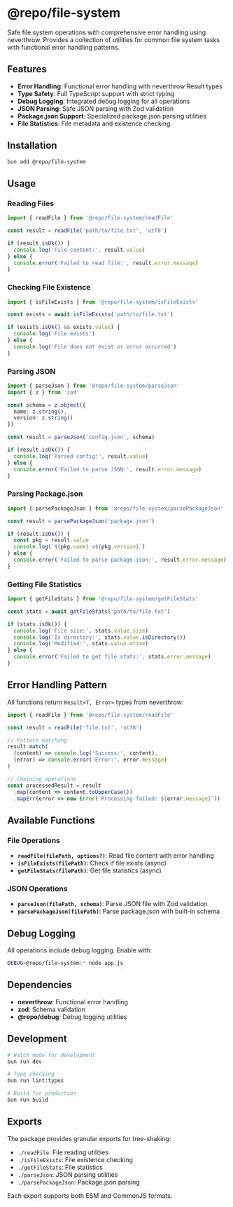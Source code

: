 # @repo/file-system

Safe file system operations with comprehensive error handling using neverthrow. Provides a collection of utilities for common file system tasks with functional error handling patterns.

## Features

- **Error Handling**: Functional error handling with neverthrow Result types
- **Type Safety**: Full TypeScript support with strict typing
- **Debug Logging**: Integrated debug logging for all operations
- **JSON Parsing**: Safe JSON parsing with Zod validation
- **Package.json Support**: Specialized package.json parsing utilities
- **File Statistics**: File metadata and existence checking

## Installation

```bash
bun add @repo/file-system
```

## Usage

### Reading Files

```typescript
import { readFile } from '@repo/file-system/readFile'

const result = readFile('path/to/file.txt', 'utf8')

if (result.isOk()) {
  console.log('File content:', result.value)
} else {
  console.error('Failed to read file:', result.error.message)
}
```

### Checking File Existence

```typescript
import { isFileExists } from '@repo/file-system/isFileExists'

const exists = await isFileExists('path/to/file.txt')

if (exists.isOk() && exists.value) {
  console.log('File exists')
} else {
  console.log('File does not exist or error occurred')
}
```

### Parsing JSON

```typescript
import { parseJson } from '@repo/file-system/parseJson'
import { z } from 'zod'

const schema = z.object({
  name: z.string(),
  version: z.string()
})

const result = parseJson('config.json', schema)

if (result.isOk()) {
  console.log('Parsed config:', result.value)
} else {
  console.error('Failed to parse JSON:', result.error.message)
}
```

### Parsing Package.json

```typescript
import { parsePackageJson } from '@repo/file-system/parsePackageJson'

const result = parsePackageJson('package.json')

if (result.isOk()) {
  const pkg = result.value
  console.log(`${pkg.name} v${pkg.version}`)
} else {
  console.error('Failed to parse package.json:', result.error.message)
}
```

### Getting File Statistics

```typescript
import { getFileStats } from '@repo/file-system/getFileStats'

const stats = await getFileStats('path/to/file.txt')

if (stats.isOk()) {
  console.log('File size:', stats.value.size)
  console.log('Is directory:', stats.value.isDirectory())
  console.log('Modified:', stats.value.mtime)
} else {
  console.error('Failed to get file stats:', stats.error.message)
}
```

## Error Handling Pattern

All functions return `Result<T, Error>` types from neverthrow:

```typescript
import { readFile } from '@repo/file-system/readFile'

const result = readFile('file.txt', 'utf8')

// Pattern matching
result.match(
  (content) => console.log('Success:', content),
  (error) => console.error('Error:', error.message)
)

// Chaining operations
const processedResult = result
  .map(content => content.toUpperCase())
  .mapErr(error => new Error(`Processing failed: ${error.message}`))
```

## Available Functions

### File Operations

- **`readFile(filePath, options?)`**: Read file content with error handling
- **`isFileExists(filePath)`**: Check if file exists (async)
- **`getFileStats(filePath)`**: Get file statistics (async)

### JSON Operations

- **`parseJson(filePath, schema)`**: Parse JSON file with Zod validation
- **`parsePackageJson(filePath)`**: Parse package.json with built-in schema

## Debug Logging

All operations include debug logging. Enable with:

```bash
DEBUG=@repo/file-system:* node app.js
```

## Dependencies

- **neverthrow**: Functional error handling
- **zod**: Schema validation
- **@repo/debug**: Debug logging utilities

## Development

```bash
# Watch mode for development
bun run dev

# Type checking
bun run lint:types

# Build for production
bun run build
```

## Exports

The package provides granular exports for tree-shaking:

- `./readFile`: File reading utilities
- `./isFileExists`: File existence checking
- `./getFileStats`: File statistics
- `./parseJson`: JSON parsing utilities
- `./parsePackageJson`: Package.json parsing

Each export supports both ESM and CommonJS formats.
